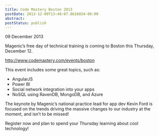 ```yaml
---
title: Code Mastery Boston 2013
postDate: 2013-12-09T13:40:07.8616834-06:00
abstract: 
postStatus: publish
---
```

09 December 2013

Magenic’s free day of technical training is coming to Boston this Thursday, December 12.

http://www.codemastery.com/events/boston

This event includes some great topics, such as:

- AngularJS
- Power BI
- Social network integration into your apps
- NoSQL using RavenDB, MongoDB, and Azure


The keynote by Magenic’s national practice lead for app dev Kevin Ford is focused on the trends driving the massive changes to our industry at the moment, and isn’t to be missed!

Register now and plan to spend your Thursday learning about cool technology!

